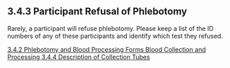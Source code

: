 ## 3.4.3 Participant Refusal of Phlebotomy

Rarely, a participant will refuse phlebotomy.  Please keep a list of the ID numbers of any of these participants and identify which test they refused.


<div class="center">
<div class="btn-group">
  <a href=":pages_path:/manuals/blood-collection-processing/3-04-02-blood-processing-forms.md" class="btn btn-default">
    <span class="glyphicon glyphicon-chevron-left"></span>
    3.4.2 Phlebotomy and Blood Processing Forms
  </a>

  <a href=":pages_path:/manuals/blood-collection-processing" class="btn btn-default">
    <span class="glyphicon glyphicon-chevron-up"></span>
    Blood Collection and Processing
  </a>

  <a href=":pages_path:/manuals/blood-collection-processing/3-04-04-description-collection-tubes.md" class="btn btn-success">
    3.4.4 Description of Collection Tubes
    <span class="glyphicon glyphicon-chevron-right"></span>
  </a>
</div>
</div>
